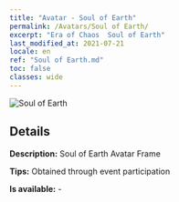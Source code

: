 ```yaml
---
title: "Avatar - Soul of Earth"
permalink: /Avatars/Soul of Earth/
excerpt: "Era of Chaos  Soul of Earth"
last_modified_at: 2021-07-21
locale: en
ref: "Soul of Earth.md"
toc: false
classes: wide
---
```

 ![Soul of Earth](/images/a/avatarFrame_53.png)

## Details

 **Description:** Soul of Earth Avatar Frame 

 **Tips:** Obtained through event participation 

 **Is available:**  - 

